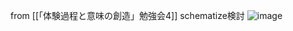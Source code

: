 
from [[「体験過程と意味の創造」勉強会4]]
schematize検討
![image](https://gyazo.com/51256adf6afa32ba722018e70d7a663f/thumb/1000)

